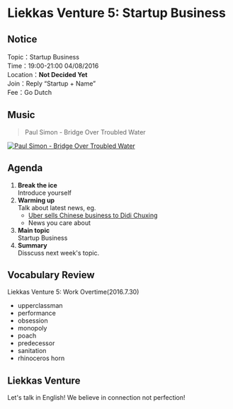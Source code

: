 
# Liekkas Venture 5: Startup Business



## Notice

Topic：Startup Business  
Time：19:00-21:00 04/08/2016  
Location：**Not Decided Yet**  
Join：Reply “Startup + Name”   
Fee：Go Dutch

## Music
> Paul Simon - Bridge Over Troubled Water

[![Paul Simon - Bridge Over Troubled Water](http://img.youtube.com/vi/q-XCmb6t6Zw/0.jpg)](https://www.youtube.com/watch?v=q-XCmb6t6Zw)

## Agenda

1. **Break the ice**  
    Introduce yourself
2. **Warming up**   
    Talk about latest news, eg.
	- [Uber sells Chinese business to Didi Chuxing](http://www.bbc.com/news/36938812)
    - News you care about
3. **Main topic**  
    Startup Business  
4. **Summary**   
    Disscuss next week's topic.

## Vocabulary Review

Liekkas Venture 5:  Work Overtime(2016.7.30)  

- upperclassman
- performance
- obsession
- monopoly
- poach
- predecessor
- sanitation
- rhinoceros horn

## Liekkas Venture

Let's talk in English!
We believe in connection not perfection!
